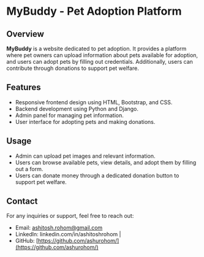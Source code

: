# MyBuddy - Pet Adoption Platform 

## Overview

**MyBuddy** is a website dedicated to pet adoption. It provides a platform where pet owners can upload information about pets available for adoption, and users can adopt pets by filling out credentials. Additionally, users can contribute through donations to support pet welfare.

## Features

- Responsive frontend design using HTML, Bootstrap, and CSS.
- Backend development using Python and Django.
- Admin panel for managing pet information.
- User interface for adopting pets and making donations.

## Usage

- Admin can upload pet images and relevant information.
- Users can browse available pets, view details, and adopt them by filling out a form.
- Users can donate money through a dedicated donation button to support pet welfare.


## Contact
For any inquiries or support, feel free to reach out:

 - Email: ashitosh.rohom@gmail.com
 - LinkedIn: linkedin.com/in/ashitoshrohom |
 - GitHub: [https://github.com/ashurohom/](https://github.com/ashurohom/)
